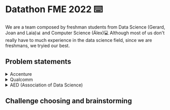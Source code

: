 # Datathon FME 2022 ⌨️


We are a team composed by freshman students from Data Science (Gerard, Joan and Laia)📊 and Computer Science (Álex)💻
Although most of us don't really have to much experience in the data science field, since we are freshmans, we tryied our best.

## Problem statements

<details>
  <summary>
    Accenture
  </summary>
  👉 This challenge 🔨 presented by the consulting company "accenture" aimed to predict which orders could get to the customer later ⌛ than expected so they could avoid that on a suply chain 📦.
</details>

<details>
  <summary>
    Qualcomm
  </summary>
  👉 After a really extense talk about Qualcomm's operations and fields of research, the presented problem. \
  
  The problem was related to pin connection management and routes 🛤️. They explained how processors worked and how routes affed the consumption of the processors. The optimization of those routes adding a bus of signals instead of only one signal would make the trick, but we should know how to connect them in the most efficient way.
  
  
  We could not find this challenge appropiete for us since it was too technical to the few time we had (32 hours) although it was quite interesting.
</details>

<details>
  <summary>
    AED (Association of Data Science)
  </summary>
  👉 The challenge propossed by AED aimed to help our seniors 👴 in their daily life such as lonelyness, digital education, staying active...
  The datasets given were open access and they also allowed us to use many other different sources of data if we wanted to
</details>

## Challenge choosing and brainstorming

